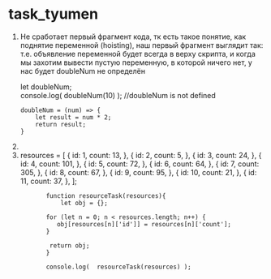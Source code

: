 # task_tyumen

<ol>
<li>
Не сработает первый фрагмент кода, тк есть такое понятие, как поднятие переменной (hoisting), наш первый фрагмент выглядит так:
т.е. объявление переменной будет всегда в верху скрипта, и когда мы захотим вывести пустую переменную, в которой ничего нет, у нас будет doubleNum не определён

let doubleNum;                       
console.log( doubleNum(10) );  //doubleNum is not defined

	doubleNum = (num) => {
		let result = num * 2;
		return result;
	}
</li>
<li>
<template>
  <component-name
      v-for="i in filteredCount"
      :key="i"
  />
</template>
<script>
export default {
  data() {
    return {
      count: 20
    };
  },
  computed: {
    filteredCount() {
      return this.count < 10 ? this.count : 9
    }
  }
}
</script>
</li>
<li>
resources = [
			{
			   id: 1,
			   count: 13,
   			},
			{
			   id: 2,
			   count: 5,
   			}, 
			{
			   id: 3,
			   count: 24,
   			},
		      {
			   id: 4,
			   count: 101,
   			}, 
			{
			   id: 5,
			   count: 72,
   			}, 
			{
			   id: 6,
			   count: 64,
   			}, 
			{
			   id: 7,
			   count: 305,
   			}, 
			{
			   id: 8,
			   count: 67,
   			}, 
			{
			   id: 9,
			   count: 95,
   			}, 
			{
			   id: 10,
			   count: 21,
   			}, 
			{
			   id: 11,
			   count: 37,
   			},
		   ];


		   function resourceTask(resources){
		       let obj = {};

           for (let n = 0; n < resources.length; n++) {
              obj[resources[n]['id']] = resources[n]['count'];
           }

            return obj;
		   }
		   
	       console.log(  resourceTask(resources) );

</li>
</ol>
